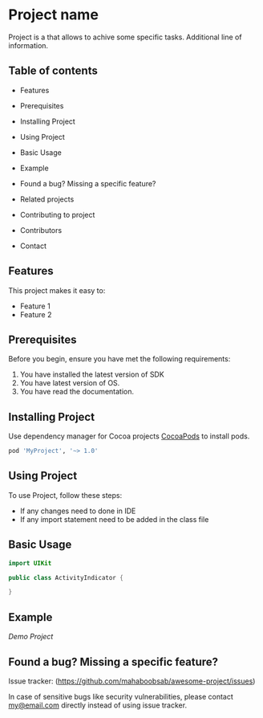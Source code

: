# Project name
Project is a that allows to achive some specific tasks.
Additional line of information.

## Table of contents
- Features

- Prerequisites

- Installing Project

- Using Project

- Basic Usage

- Example

- Found a bug? Missing a specific feature?

- Related projects

- Contributing to project

- Contributors

- Contact

## Features

This project makes it easy to:
- Feature 1
- Feature 2

## Prerequisites

Before you begin, ensure you have met the following requirements:

1. You have installed the latest version of SDK
2. You have latest version of OS.
3. You have read the documentation.

## Installing Project

Use dependency manager for Cocoa projects [CocoaPods](https://cocoapods.org) to install pods.

```bash
pod 'MyProject', '~> 1.0'
```

## Using Project

To use Project, follow these steps:

- If any changes need to done in IDE
- If any import statement need to be added in the class file

## Basic Usage
```Swift
import UIKit

public class ActivityIndicator {

}
```

## Example

*Demo Project*

## Found a bug? Missing a specific feature?

Issue tracker: (https://github.com/mahaboobsab/awesome-project/issues)

In case of sensitive bugs like security vulnerabilities, please contact my@email.com directly instead of using issue tracker.

